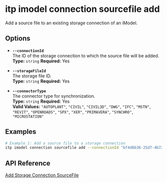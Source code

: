 # itp imodel connection sourcefile add

Add a source file to an existing storage connection of an iModel.

## Options

- **`--connectionId`**  
  The ID of the storage connection to which the source file will be added.  
  **Type:** `string` **Required:** Yes

- **`--storageFileId`**  
  The storage file ID.  
  **Type:** `string` **Required:** Yes

- **`--connectorType`**  
  The connector type for synchronization.  
  **Type:** `string` **Required:** Yes  
  **Valid Values:** `"AUTOPLANT"`, `"CIVIL"`, `"CIVIL3D"`, `"DWG"`, `"IFC"`, `"MSTN"`, `"REVIT"`, `"OPENROADS"`, `"SPX"`, `"XER"`, `"PRIMAVERA"`, `"SYNCHRO"`, `"MICROSTATION"`

## Examples

```bash
# Example 1: Add a source file to a storage connection
itp imodel connection sourcefile add --connectionId "bf4d8b36-25d7-4b72-b38b-12c1f0325f42" --storageFileId "t5bDFuN4qUa9ojVw1E5FGtldp8BgSbNCiJ2XMdiT-cA" --connectorType "MSTN"
```

## API Reference

[Add Storage Connection SourceFile](https://developer.bentley.com/apis/synchronization/operations/add-storage-connection-sourcefile/)
